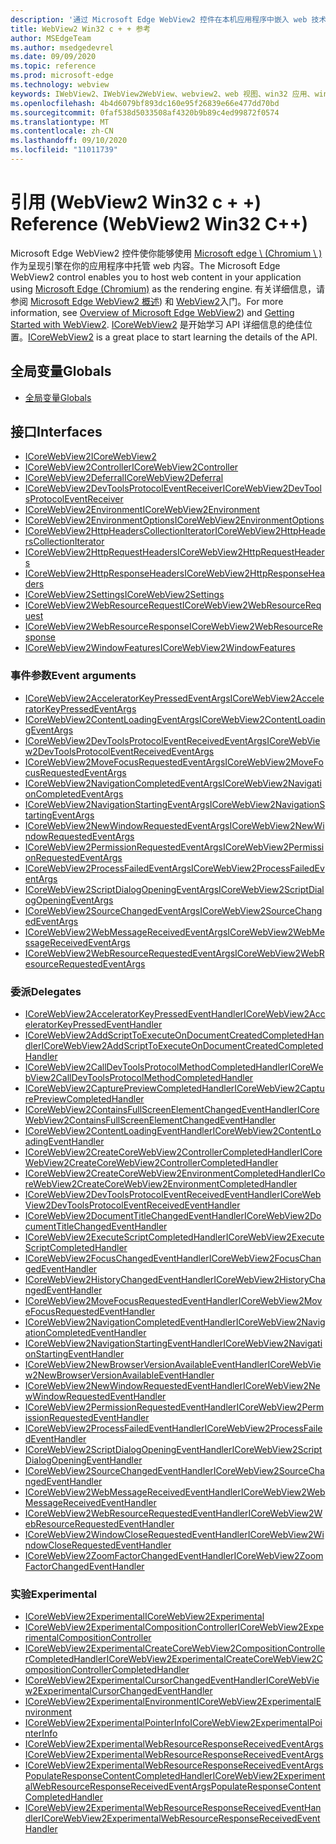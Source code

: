 ```yaml
---
description: '通过 Microsoft Edge WebView2 控件在本机应用程序中嵌入 web 技术 (HTML、CSS 和 JavaScript) '
title: WebView2 Win32 c + + 参考
author: MSEdgeTeam
ms.author: msedgedevrel
ms.date: 09/09/2020
ms.topic: reference
ms.prod: microsoft-edge
ms.technology: webview
keywords: IWebView2、IWebView2WebView、webview2、web 视图、win32 应用、win32、edge、ICoreWebView2、ICoreWebView2Controller、浏览器控件、边缘 html
ms.openlocfilehash: 4b4d6079bf893dc160e95f26839e66e477dd70bd
ms.sourcegitcommit: 0faf538d5033508af4320b9b89c4ed99872f0574
ms.translationtype: MT
ms.contentlocale: zh-CN
ms.lasthandoff: 09/10/2020
ms.locfileid: "11011739"
---
```

# <span data-ttu-id="9b130-104">引用 (WebView2 Win32 c + +) </span><span class="sxs-lookup"><span data-stu-id="9b130-104">Reference (WebView2 Win32 C++)</span></span>  

<span data-ttu-id="9b130-105">Microsoft Edge WebView2 控件使你能够使用 [Microsoft edge \ (Chromium \ ) ](https://www.microsoftedgeinsider.com) 作为呈现引擎在你的应用程序中托管 web 内容。</span><span class="sxs-lookup"><span data-stu-id="9b130-105">The Microsoft Edge WebView2 control enables you to host web content in your application using [Microsoft Edge \(Chromium\)](https://www.microsoftedgeinsider.com) as the rendering engine.</span></span>  <span data-ttu-id="9b130-106">有关详细信息，请参阅 [Microsoft Edge WebView2 概述](../../index.md)) 和 [WebView2](../../gettingstarted/win32.md)入门。</span><span class="sxs-lookup"><span data-stu-id="9b130-106">For more information, see [Overview of Microsoft Edge WebView2](../../index.md)) and [Getting Started with WebView2](../../gettingstarted/win32.md).</span></span>  <span data-ttu-id="9b130-107">[ICoreWebView2](0-9-538/ICoreWebView2.md) 是开始学习 API 详细信息的绝佳位置。</span><span class="sxs-lookup"><span data-stu-id="9b130-107">[ICoreWebView2](0-9-538/ICoreWebView2.md) is a great place to start learning the details of the API.</span></span>  

## <span data-ttu-id="9b130-108">全局变量</span><span class="sxs-lookup"><span data-stu-id="9b130-108">Globals</span></span>  

*   [<span data-ttu-id="9b130-109">全局变量</span><span class="sxs-lookup"><span data-stu-id="9b130-109">Globals</span></span>](0-9-622/webview2-idl.md)  

## <span data-ttu-id="9b130-110">接口</span><span class="sxs-lookup"><span data-stu-id="9b130-110">Interfaces</span></span>  
*   [<span data-ttu-id="9b130-111">ICoreWebView2</span><span class="sxs-lookup"><span data-stu-id="9b130-111">ICoreWebView2</span></span>](0-9-622/icorewebview2.md)
*   [<span data-ttu-id="9b130-112">ICoreWebView2Controller</span><span class="sxs-lookup"><span data-stu-id="9b130-112">ICoreWebView2Controller</span></span>](0-9-622/icorewebview2controller.md)
*   [<span data-ttu-id="9b130-113">ICoreWebView2Deferral</span><span class="sxs-lookup"><span data-stu-id="9b130-113">ICoreWebView2Deferral</span></span>](0-9-622/icorewebview2deferral.md)
*   [<span data-ttu-id="9b130-114">ICoreWebView2DevToolsProtocolEventReceiver</span><span class="sxs-lookup"><span data-stu-id="9b130-114">ICoreWebView2DevToolsProtocolEventReceiver</span></span>](0-9-622/icorewebview2devtoolsprotocoleventreceiver.md)
*   [<span data-ttu-id="9b130-115">ICoreWebView2Environment</span><span class="sxs-lookup"><span data-stu-id="9b130-115">ICoreWebView2Environment</span></span>](0-9-622/icorewebview2environment.md)
*   [<span data-ttu-id="9b130-116">ICoreWebView2EnvironmentOptions</span><span class="sxs-lookup"><span data-stu-id="9b130-116">ICoreWebView2EnvironmentOptions</span></span>](0-9-622/icorewebview2environmentoptions.md)
*   [<span data-ttu-id="9b130-117">ICoreWebView2HttpHeadersCollectionIterator</span><span class="sxs-lookup"><span data-stu-id="9b130-117">ICoreWebView2HttpHeadersCollectionIterator</span></span>](0-9-622/icorewebview2httpheaderscollectioniterator.md)
*   [<span data-ttu-id="9b130-118">ICoreWebView2HttpRequestHeaders</span><span class="sxs-lookup"><span data-stu-id="9b130-118">ICoreWebView2HttpRequestHeaders</span></span>](0-9-622/icorewebview2httprequestheaders.md)
*   [<span data-ttu-id="9b130-119">ICoreWebView2HttpResponseHeaders</span><span class="sxs-lookup"><span data-stu-id="9b130-119">ICoreWebView2HttpResponseHeaders</span></span>](0-9-622/icorewebview2httpresponseheaders.md)
*   [<span data-ttu-id="9b130-120">ICoreWebView2Settings</span><span class="sxs-lookup"><span data-stu-id="9b130-120">ICoreWebView2Settings</span></span>](0-9-622/icorewebview2settings.md)
*   [<span data-ttu-id="9b130-121">ICoreWebView2WebResourceRequest</span><span class="sxs-lookup"><span data-stu-id="9b130-121">ICoreWebView2WebResourceRequest</span></span>](0-9-622/icorewebview2webresourcerequest.md)
*   [<span data-ttu-id="9b130-122">ICoreWebView2WebResourceResponse</span><span class="sxs-lookup"><span data-stu-id="9b130-122">ICoreWebView2WebResourceResponse</span></span>](0-9-622/icorewebview2webresourceresponse.md)
*   [<span data-ttu-id="9b130-123">ICoreWebView2WindowFeatures</span><span class="sxs-lookup"><span data-stu-id="9b130-123">ICoreWebView2WindowFeatures</span></span>](0-9-622/icorewebview2windowfeatures.md)

### <span data-ttu-id="9b130-124">事件参数</span><span class="sxs-lookup"><span data-stu-id="9b130-124">Event arguments</span></span>

*   [<span data-ttu-id="9b130-125">ICoreWebView2AcceleratorKeyPressedEventArgs</span><span class="sxs-lookup"><span data-stu-id="9b130-125">ICoreWebView2AcceleratorKeyPressedEventArgs</span></span>](0-9-622/icorewebview2acceleratorkeypressedeventargs.md)
*   [<span data-ttu-id="9b130-126">ICoreWebView2ContentLoadingEventArgs</span><span class="sxs-lookup"><span data-stu-id="9b130-126">ICoreWebView2ContentLoadingEventArgs</span></span>](0-9-622/icorewebview2contentloadingeventargs.md)
*   [<span data-ttu-id="9b130-127">ICoreWebView2DevToolsProtocolEventReceivedEventArgs</span><span class="sxs-lookup"><span data-stu-id="9b130-127">ICoreWebView2DevToolsProtocolEventReceivedEventArgs</span></span>](0-9-622/icorewebview2devtoolsprotocoleventreceivedeventargs.md)
*   [<span data-ttu-id="9b130-128">ICoreWebView2MoveFocusRequestedEventArgs</span><span class="sxs-lookup"><span data-stu-id="9b130-128">ICoreWebView2MoveFocusRequestedEventArgs</span></span>](0-9-622/icorewebview2movefocusrequestedeventargs.md)
*   [<span data-ttu-id="9b130-129">ICoreWebView2NavigationCompletedEventArgs</span><span class="sxs-lookup"><span data-stu-id="9b130-129">ICoreWebView2NavigationCompletedEventArgs</span></span>](0-9-622/icorewebview2navigationcompletedeventargs.md)
*   [<span data-ttu-id="9b130-130">ICoreWebView2NavigationStartingEventArgs</span><span class="sxs-lookup"><span data-stu-id="9b130-130">ICoreWebView2NavigationStartingEventArgs</span></span>](0-9-622/icorewebview2navigationstartingeventargs.md)
*   [<span data-ttu-id="9b130-131">ICoreWebView2NewWindowRequestedEventArgs</span><span class="sxs-lookup"><span data-stu-id="9b130-131">ICoreWebView2NewWindowRequestedEventArgs</span></span>](0-9-622/icorewebview2newwindowrequestedeventargs.md)
*   [<span data-ttu-id="9b130-132">ICoreWebView2PermissionRequestedEventArgs</span><span class="sxs-lookup"><span data-stu-id="9b130-132">ICoreWebView2PermissionRequestedEventArgs</span></span>](0-9-622/icorewebview2permissionrequestedeventargs.md)
*   [<span data-ttu-id="9b130-133">ICoreWebView2ProcessFailedEventArgs</span><span class="sxs-lookup"><span data-stu-id="9b130-133">ICoreWebView2ProcessFailedEventArgs</span></span>](0-9-622/icorewebview2processfailedeventargs.md)
*   [<span data-ttu-id="9b130-134">ICoreWebView2ScriptDialogOpeningEventArgs</span><span class="sxs-lookup"><span data-stu-id="9b130-134">ICoreWebView2ScriptDialogOpeningEventArgs</span></span>](0-9-622/icorewebview2scriptdialogopeningeventargs.md)
*   [<span data-ttu-id="9b130-135">ICoreWebView2SourceChangedEventArgs</span><span class="sxs-lookup"><span data-stu-id="9b130-135">ICoreWebView2SourceChangedEventArgs</span></span>](0-9-622/icorewebview2sourcechangedeventargs.md)
*   [<span data-ttu-id="9b130-136">ICoreWebView2WebMessageReceivedEventArgs</span><span class="sxs-lookup"><span data-stu-id="9b130-136">ICoreWebView2WebMessageReceivedEventArgs</span></span>](0-9-622/icorewebview2webmessagereceivedeventargs.md)
*   [<span data-ttu-id="9b130-137">ICoreWebView2WebResourceRequestedEventArgs</span><span class="sxs-lookup"><span data-stu-id="9b130-137">ICoreWebView2WebResourceRequestedEventArgs</span></span>](0-9-622/icorewebview2webresourcerequestedeventargs.md)

### <span data-ttu-id="9b130-138">委派</span><span class="sxs-lookup"><span data-stu-id="9b130-138">Delegates</span></span>

*   [<span data-ttu-id="9b130-139">ICoreWebView2AcceleratorKeyPressedEventHandler</span><span class="sxs-lookup"><span data-stu-id="9b130-139">ICoreWebView2AcceleratorKeyPressedEventHandler</span></span>](0-9-622/icorewebview2acceleratorkeypressedeventhandler.md)
*   [<span data-ttu-id="9b130-140">ICoreWebView2AddScriptToExecuteOnDocumentCreatedCompletedHandler</span><span class="sxs-lookup"><span data-stu-id="9b130-140">ICoreWebView2AddScriptToExecuteOnDocumentCreatedCompletedHandler</span></span>](0-9-622/icorewebview2addscripttoexecuteondocumentcreatedcompletedhandler.md)
*   [<span data-ttu-id="9b130-141">ICoreWebView2CallDevToolsProtocolMethodCompletedHandler</span><span class="sxs-lookup"><span data-stu-id="9b130-141">ICoreWebView2CallDevToolsProtocolMethodCompletedHandler</span></span>](0-9-622/icorewebview2calldevtoolsprotocolmethodcompletedhandler.md)
*   [<span data-ttu-id="9b130-142">ICoreWebView2CapturePreviewCompletedHandler</span><span class="sxs-lookup"><span data-stu-id="9b130-142">ICoreWebView2CapturePreviewCompletedHandler</span></span>](0-9-622/icorewebview2capturepreviewcompletedhandler.md)
*   [<span data-ttu-id="9b130-143">ICoreWebView2ContainsFullScreenElementChangedEventHandler</span><span class="sxs-lookup"><span data-stu-id="9b130-143">ICoreWebView2ContainsFullScreenElementChangedEventHandler</span></span>](0-9-622/icorewebview2containsfullscreenelementchangedeventhandler.md)
*   [<span data-ttu-id="9b130-144">ICoreWebView2ContentLoadingEventHandler</span><span class="sxs-lookup"><span data-stu-id="9b130-144">ICoreWebView2ContentLoadingEventHandler</span></span>](0-9-622/icorewebview2contentloadingeventhandler.md)
*   [<span data-ttu-id="9b130-145">ICoreWebView2CreateCoreWebView2ControllerCompletedHandler</span><span class="sxs-lookup"><span data-stu-id="9b130-145">ICoreWebView2CreateCoreWebView2ControllerCompletedHandler</span></span>](0-9-622/icorewebview2createcorewebview2controllercompletedhandler.md)
*   [<span data-ttu-id="9b130-146">ICoreWebView2CreateCoreWebView2EnvironmentCompletedHandler</span><span class="sxs-lookup"><span data-stu-id="9b130-146">ICoreWebView2CreateCoreWebView2EnvironmentCompletedHandler</span></span>](0-9-622/icorewebview2createcorewebview2environmentcompletedhandler.md)
*   [<span data-ttu-id="9b130-147">ICoreWebView2DevToolsProtocolEventReceivedEventHandler</span><span class="sxs-lookup"><span data-stu-id="9b130-147">ICoreWebView2DevToolsProtocolEventReceivedEventHandler</span></span>](0-9-622/icorewebview2devtoolsprotocoleventreceivedeventhandler.md)
*   [<span data-ttu-id="9b130-148">ICoreWebView2DocumentTitleChangedEventHandler</span><span class="sxs-lookup"><span data-stu-id="9b130-148">ICoreWebView2DocumentTitleChangedEventHandler</span></span>](0-9-622/icorewebview2documenttitlechangedeventhandler.md)
*   [<span data-ttu-id="9b130-149">ICoreWebView2ExecuteScriptCompletedHandler</span><span class="sxs-lookup"><span data-stu-id="9b130-149">ICoreWebView2ExecuteScriptCompletedHandler</span></span>](0-9-622/icorewebview2executescriptcompletedhandler.md)
*   [<span data-ttu-id="9b130-150">ICoreWebView2FocusChangedEventHandler</span><span class="sxs-lookup"><span data-stu-id="9b130-150">ICoreWebView2FocusChangedEventHandler</span></span>](0-9-622/icorewebview2focuschangedeventhandler.md)
*   [<span data-ttu-id="9b130-151">ICoreWebView2HistoryChangedEventHandler</span><span class="sxs-lookup"><span data-stu-id="9b130-151">ICoreWebView2HistoryChangedEventHandler</span></span>](0-9-622/icorewebview2historychangedeventhandler.md)
*   [<span data-ttu-id="9b130-152">ICoreWebView2MoveFocusRequestedEventHandler</span><span class="sxs-lookup"><span data-stu-id="9b130-152">ICoreWebView2MoveFocusRequestedEventHandler</span></span>](0-9-622/icorewebview2movefocusrequestedeventhandler.md)
*   [<span data-ttu-id="9b130-153">ICoreWebView2NavigationCompletedEventHandler</span><span class="sxs-lookup"><span data-stu-id="9b130-153">ICoreWebView2NavigationCompletedEventHandler</span></span>](0-9-622/icorewebview2navigationcompletedeventhandler.md)
*   [<span data-ttu-id="9b130-154">ICoreWebView2NavigationStartingEventHandler</span><span class="sxs-lookup"><span data-stu-id="9b130-154">ICoreWebView2NavigationStartingEventHandler</span></span>](0-9-622/icorewebview2navigationstartingeventhandler.md)
*   [<span data-ttu-id="9b130-155">ICoreWebView2NewBrowserVersionAvailableEventHandler</span><span class="sxs-lookup"><span data-stu-id="9b130-155">ICoreWebView2NewBrowserVersionAvailableEventHandler</span></span>](0-9-622/icorewebview2newbrowserversionavailableeventhandler.md)
*   [<span data-ttu-id="9b130-156">ICoreWebView2NewWindowRequestedEventHandler</span><span class="sxs-lookup"><span data-stu-id="9b130-156">ICoreWebView2NewWindowRequestedEventHandler</span></span>](0-9-622/icorewebview2newwindowrequestedeventhandler.md)
*   [<span data-ttu-id="9b130-157">ICoreWebView2PermissionRequestedEventHandler</span><span class="sxs-lookup"><span data-stu-id="9b130-157">ICoreWebView2PermissionRequestedEventHandler</span></span>](0-9-622/icorewebview2permissionrequestedeventhandler.md)
*   [<span data-ttu-id="9b130-158">ICoreWebView2ProcessFailedEventHandler</span><span class="sxs-lookup"><span data-stu-id="9b130-158">ICoreWebView2ProcessFailedEventHandler</span></span>](0-9-622/icorewebview2processfailedeventhandler.md)
*   [<span data-ttu-id="9b130-159">ICoreWebView2ScriptDialogOpeningEventHandler</span><span class="sxs-lookup"><span data-stu-id="9b130-159">ICoreWebView2ScriptDialogOpeningEventHandler</span></span>](0-9-622/icorewebview2scriptdialogopeningeventhandler.md)
*   [<span data-ttu-id="9b130-160">ICoreWebView2SourceChangedEventHandler</span><span class="sxs-lookup"><span data-stu-id="9b130-160">ICoreWebView2SourceChangedEventHandler</span></span>](0-9-622/icorewebview2sourcechangedeventhandler.md)
*   [<span data-ttu-id="9b130-161">ICoreWebView2WebMessageReceivedEventHandler</span><span class="sxs-lookup"><span data-stu-id="9b130-161">ICoreWebView2WebMessageReceivedEventHandler</span></span>](0-9-622/icorewebview2webmessagereceivedeventhandler.md)
*   [<span data-ttu-id="9b130-162">ICoreWebView2WebResourceRequestedEventHandler</span><span class="sxs-lookup"><span data-stu-id="9b130-162">ICoreWebView2WebResourceRequestedEventHandler</span></span>](0-9-622/icorewebview2webresourcerequestedeventhandler.md)
*   [<span data-ttu-id="9b130-163">ICoreWebView2WindowCloseRequestedEventHandler</span><span class="sxs-lookup"><span data-stu-id="9b130-163">ICoreWebView2WindowCloseRequestedEventHandler</span></span>](0-9-622/icorewebview2windowcloserequestedeventhandler.md)
*   [<span data-ttu-id="9b130-164">ICoreWebView2ZoomFactorChangedEventHandler</span><span class="sxs-lookup"><span data-stu-id="9b130-164">ICoreWebView2ZoomFactorChangedEventHandler</span></span>](0-9-622/icorewebview2zoomfactorchangedeventhandler.md)

### <span data-ttu-id="9b130-165">实验</span><span class="sxs-lookup"><span data-stu-id="9b130-165">Experimental</span></span>

*   [<span data-ttu-id="9b130-166">ICoreWebView2Experimental</span><span class="sxs-lookup"><span data-stu-id="9b130-166">ICoreWebView2Experimental</span></span>](0-9-622/icorewebview2experimental.md)
*   [<span data-ttu-id="9b130-167">ICoreWebView2ExperimentalCompositionController</span><span class="sxs-lookup"><span data-stu-id="9b130-167">ICoreWebView2ExperimentalCompositionController</span></span>](0-9-622/icorewebview2experimentalcompositioncontroller.md)
*   [<span data-ttu-id="9b130-168">ICoreWebView2ExperimentalCreateCoreWebView2CompositionControllerCompletedHandler</span><span class="sxs-lookup"><span data-stu-id="9b130-168">ICoreWebView2ExperimentalCreateCoreWebView2CompositionControllerCompletedHandler</span></span>](0-9-622/icorewebview2experimentalcreatecorewebview2compositioncontrollercompletedhandler.md)
*   [<span data-ttu-id="9b130-169">ICoreWebView2ExperimentalCursorChangedEventHandler</span><span class="sxs-lookup"><span data-stu-id="9b130-169">ICoreWebView2ExperimentalCursorChangedEventHandler</span></span>](0-9-622/icorewebview2experimentalcursorchangedeventhandler.md)
*   [<span data-ttu-id="9b130-170">ICoreWebView2ExperimentalEnvironment</span><span class="sxs-lookup"><span data-stu-id="9b130-170">ICoreWebView2ExperimentalEnvironment</span></span>](0-9-622/icorewebview2experimentalenvironment.md)
*   [<span data-ttu-id="9b130-171">ICoreWebView2ExperimentalPointerInfo</span><span class="sxs-lookup"><span data-stu-id="9b130-171">ICoreWebView2ExperimentalPointerInfo</span></span>](0-9-622/icorewebview2experimentalpointerinfo.md)
*   [<span data-ttu-id="9b130-172">ICoreWebView2ExperimentalWebResourceResponseReceivedEventArgs</span><span class="sxs-lookup"><span data-stu-id="9b130-172">ICoreWebView2ExperimentalWebResourceResponseReceivedEventArgs</span></span>](0-9-622/icorewebview2experimentalwebresourceresponsereceivedeventargs.md)
*   [<span data-ttu-id="9b130-173">ICoreWebView2ExperimentalWebResourceResponseReceivedEventArgsPopulateResponseContentCompletedHandler</span><span class="sxs-lookup"><span data-stu-id="9b130-173">ICoreWebView2ExperimentalWebResourceResponseReceivedEventArgsPopulateResponseContentCompletedHandler</span></span>](0-9-622/icorewebview2experimentalwebresourceresponsereceivedeventargspopulateresponsecontentcompletedhandler.md)
*   [<span data-ttu-id="9b130-174">ICoreWebView2ExperimentalWebResourceResponseReceivedEventHandler</span><span class="sxs-lookup"><span data-stu-id="9b130-174">ICoreWebView2ExperimentalWebResourceResponseReceivedEventHandler</span></span>](0-9-622/icorewebview2experimentalwebresourceresponsereceivedeventhandler.md)
